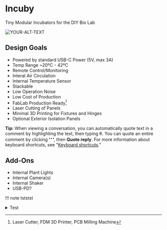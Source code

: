 # Incuby

Tiny Modular Incubators for the DIY Bio Lab

<picture>
 <source media="(prefers-color-scheme: dark)" srcset="YOUR-DARKMODE-IMAGE">
 <source media="(prefers-color-scheme: light)" srcset="YOUR-LIGHTMODE-IMAGE">
 <img alt="YOUR-ALT-TEXT" src="YOUR-DEFAULT-IMAGE">
</picture>

## Design Goals

- Powered by standard USB-C Power (5V, max 3A)
- Temp Range ~20ºC - 42ºC
- Remote Control/Monitoring
- Interal Air Circulation
- Internal Temperature Sensor
- Stackable
- Low Operation Noise
- Low Cost of Production
- FabLab Production Ready[^1]
- Laser Cutting of Panels
- Minimal 3D Printing for Fixtures and Hinges
- Optional Exterior Isolation Panels

<div class="extended-markdown tip border rounded-1 mb-4 p-3 color-border-accent-emphasis color-bg-accent f5">
<p><strong>Tip:</strong> When viewing a conversation, you can automatically quote text in a comment by highlighting the text, then typing <kbd>R</kbd>. You can quote an entire comment by clicking <svg version="1.1" width="16" height="16" viewBox="0 0 16 16" class="octicon octicon-kebab-horizontal" aria-label="The horizontal kebab icon" role="img"><path d="M8 9a1.5 1.5 0 1 0 0-3 1.5 1.5 0 0 0 0 3ZM1.5 9a1.5 1.5 0 1 0 0-3 1.5 1.5 0 0 0 0 3Zm13 0a1.5 1.5 0 1 0 0-3 1.5 1.5 0 0 0 0 3Z"></path></svg>, then <strong>Quote reply</strong>. For more information about keyboard shortcuts, see "<a href="/en/get-started/using-github/keyboard-shortcuts">Keyboard shortcuts</a>."</p>
</div>

## Add-Ons

- Internal Plant Lights
- Internal Camera(s)
- Internal Shaker
- USB-PD?

!!! note
tststst

<details>
  <summary > Test </summary>
  fsfsfn
  sfjsfnjsknfs
</details>


[^1]: Laser Cutter, FDM 3D Printer, PCB Milling Machine
